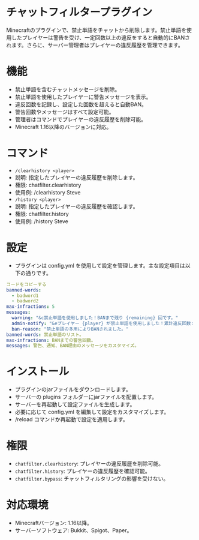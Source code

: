 # チャットフィルタープラグイン
Minecraftのプラグインで、禁止単語をチャットから削除します。禁止単語を使用したプレイヤーは警告を受け、一定回数以上の違反をすると自動的にBANされます。さらに、サーバー管理者はプレイヤーの違反履歴を管理できます。

# 機能
 - 禁止単語を含むチャットメッセージを削除。
 - 禁止単語を使用したプレイヤーに警告メッセージを表示。
 - 違反回数を記録し、設定した回数を超えると自動BAN。
 - 警告回数やメッセージはすべて設定可能。
 - 管理者はコマンドでプレイヤーの違反履歴を削除可能。
 - Minecraft 1.16以降のバージョンに対応。
# コマンド
 - ``/clearhistory <player>``
 - 説明: 指定したプレイヤーの違反履歴を削除します。
 - 権限: chatfilter.clearhistory
 - 使用例: /clearhistory Steve
 - ``/history <player>``
 - 説明: 指定したプレイヤーの違反履歴を確認します。
 - 権限: chatfilter.history
 - 使用例: /history Steve
# 設定
 - プラグインは config.yml を使用して設定を管理します。主な設定項目は以下の通りです。

```yaml
コードをコピーする
banned-words:
  - badword1
  - badword2
max-infractions: 5
messages:
  warning: "&c禁止単語を使用しました！BANまで残り {remaining} 回です。"
  admin-notify: "&eプレイヤー {player} が禁止単語を使用しました！累計違反回数: {infractions}"
  ban-reason: "禁止単語の多用によりBANされました。"
banned-words: 禁止単語のリスト。
max-infractions: BANまでの警告回数。
messages: 警告、通知、BAN理由のメッセージをカスタマイズ。
```

# インストール
 - プラグインのjarファイルをダウンロードします。
 - サーバーの plugins フォルダーにjarファイルを配置します。
 - サーバーを再起動して設定ファイルを生成します。
 - 必要に応じて config.yml を編集して設定をカスタマイズします。
 - /reload コマンドか再起動で設定を適用します。
# 権限
 - ``chatfilter.clearhistory``: プレイヤーの違反履歴を削除可能。
 - ``chatfilter.history``: プレイヤーの違反履歴を確認可能。
 - ``chatfilter.bypass``: チャットフィルタリングの影響を受けない。
# 対応環境
 - Minecraftバージョン: 1.16以降。
 - サーバーソフトウェア: Bukkit、Spigot、Paper。
